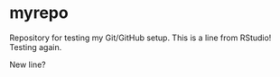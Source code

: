 # myrepo
Repository for testing my Git/GitHub setup.
This is a line from RStudio!
Testing again.

New line?